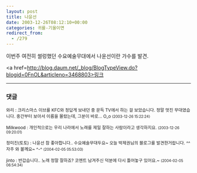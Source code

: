 ```yaml
---
layout: post
title: 나윤선
date: 2003-12-26T08:12:10+00:00
categories: 귀를-기울이면
redirect_from:
  - /279
---
```


이번주 여전히 썰렁했던 수요예술무대에서 나윤선이란 가수를 발견.

<a href=http://blog.daum.net/_blog/BlogTypeView.do?blogid=0FnOL&articleno=3468803>링크</a>

* * *

### 댓글



<!--- cmt:577 --->
<!--- mail: --->
<!--- parent:0 --->

<small class=comment>와리 : 크리스마스 이브를 KFC와 정답게 보내던 중 문득 TV에서 하는 걸 보았습니다. 정말 멋진 무대였습니다. 중간부터 보아서 이름을 몰랐는데, 그분이 바로... O_o <small>(2003-12-26 15:22:24)</small></small>


<!--- cmt:578 --->
<!--- mail: --->
<!--- parent:0 --->

<small class=comment>Milkwood : 개인적으로는 우리 나라에서 노래를 제일 잘하는 사람이라고 생각하지요. <small>(2003-12-26 09:20:01)</small></small>


<!--- cmt:579 --->
<!--- mail: --->
<!--- parent:0 --->

<small class=comment>정미진(토토) : 나윤선 참 좋아합니다.. 수요예술무대두요~ 오늘 박제권님의 블로그를 발견한거랍니다. ^^ 자주 와 볼께요~ ^-^ <small>(2004-02-05 05:53:03)</small></small>


<!--- cmt:580 --->
<!--- mail: --->
<!--- parent:0 --->

<small class=comment>jinto : 반갑습니다.. 노래 정말 잘하죠? 코멘트 남겨주신 덕분에 다시 틀어놓구 있어요.~ <small>(2004-02-05 06:54:34)</small></small>

